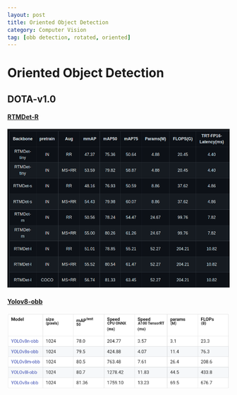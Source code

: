 ```yaml
---
layout: post
title: Oriented Object Detection
category: Computer Vision
tag: [obb detection, rotated, oriented]
---
```


# Oriented Object Detection 

## DOTA-v1.0

#### [RTMDet-R](https://github.com/open-mmlab/mmrotate/tree/1.x/configs/rotated_rtmdet)

<img src='/assets/computer_vision/obb_detection/rmtdet_perf.png'>


#### [Yolov8-obb](https://docs.ultralytics.com/tasks/obb/#visual-samples)

<img src='/assets/computer_vision/obb_detection/yolov8_obb_perf.png'>

